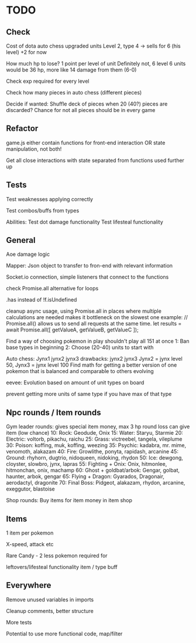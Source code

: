 # TODO

## Check

Cost of dota auto chess upgraded units
    Level 2, type 4 -> sells for 6 (his level) +2 for now

How much hp to lose? 1 point per level of unit
Definitely not, 6 level 6 units would be 36 hp, more like 14 damage from them (6-0)

Check exp required for every level

Check how many pieces in auto chess (different pieces)

Decide if wanted:
Shuffle deck of pieces when 20 (40?) pieces are discarded? Chance for not all pieces should be in every game

## Refactor

game.js either contain functions for front-end interaction OR state manipulation, not both!

Get all close interactions with state separated from functions used further up

## Tests

Test weaknesses applying correctly

Test combos/buffs from types

Abilities: 
Test dot damage functionality
Test lifesteal functionality

## General

Aoe damage logic

Mapper: Json object to transfer to fron-end with relevant information

Socket.io connection, simple listeners that connect to the functions

check Promise.all alternative for loops

.has instead of !f.isUndefined

cleanup async usage, using Promise.all in places where multíple calculations are needed
 makes it bottleneck on the slowest one
    example: 
    // Promise.all() allows us to send all requests at the same time. 
    let results = await Promise.all([ getValueA, getValueB, getValueC ]); 

Find a way of choosing pokemon in play
    shouldn't play all 151 at once
    1: Ban base types in beginning
    2: Choose (20-40) units to start with

Auto chess: Jynx1 jynx2 jynx3
    drawbacks: jynx2 jynx3
    Jynx2 = jynx level 50, Jynx3 = jynx level 100
    Find math for getting a better version of one pokemon that is balanced and comparable to others evolving

eevee:
    Evolution based on amount of unit types on board

prevent getting more units of same type if you have max of that type

## Npc rounds / Item rounds

Gym leader rounds:
    gives special item money,
    max 3 hp round loss
    can give item (low chance)
    10: Rock: Geodude, Onix
    15: Water: Staryu, Starmie
    20: Electric: voltorb, pikachu, raichu
    25: Grass: victreebel, tangela, vileplume
    30: Poison: koffing, muk, koffing, weezing
    35: Psychic: kadabra, mr. mime, venomoth, alakazam
    40: Fire: Growlithe, ponyta, rapidash, arcanine
    45: Ground: rhyhorn, dugtrio, nidoqueen, nidoking, rhydon
    50: Ice: dewgong, cloyster, slowbro, jynx, lapras
    55: Fighting + Onix: Onix, hitmonlee, hitmonchan, onix, machamp
    60: Ghost + goldbat/arbok: Gengar, golbat, haunter, arbok, gengar
    65: Flying + Dragon: Gyarados, Dragonair, aerodactyl, dragonite
    70: Final Boss: Pidgeot, alakazam, rhydon, arcanine, exeggutor, blastoise

Shop rounds: 
    Buy items for item money in item shop

## Items

1 item per pokemon

X-speed, attack etc

Rare Candy - 2 less pokemon required for 

leftovers/lifesteal functionality
    item / type buff


## Everywhere

Remove unused variables in imports

Cleanup comments, better structure

More tests

Potential to use more functional code, map/filter
